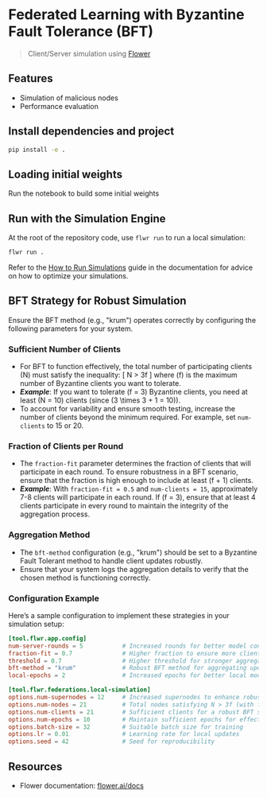 # Federated Learning with Byzantine Fault Tolerance (BFT)

> Client/Server simulation using [Flower](https://flower.ai/)

## Features

- Simulation of malicious nodes
- Performance evaluation

## Install dependencies and project

```bash
pip install -e .
```

## Loading initial weights
Run the notebook to build some initial weights

## Run with the Simulation Engine

At the root of the repository code, use `flwr run` to run a local simulation:

```bash
flwr run .
```

Refer to the [How to Run Simulations](https://flower.ai/docs/framework/how-to-run-simulations.html) guide in the documentation for advice on how to optimize your simulations.


## BFT Strategy for Robust Simulation

Ensure the BFT method (e.g., "krum") operates correctly by configuring the following parameters for your system.

### Sufficient Number of Clients
- For BFT to function effectively, the total number of participating clients \(N\) must satisfy the inequality:
  \[
  N > 3f
  \]
  where \(f\) is the maximum number of Byzantine clients you want to tolerate.
- ***Example***: If you want to tolerate \(f = 3\) Byzantine clients, you need at least \(N = 10\) clients (since \(3 \times 3 + 1 = 10\)).
- To account for variability and ensure smooth testing, increase the number of clients beyond the minimum required. For example, set `num-clients` to 15 or 20.

### Fraction of Clients per Round
- The `fraction-fit` parameter determines the fraction of clients that will participate in each round. To ensure robustness in a BFT scenario, ensure that the fraction is high enough to include at least \(f + 1\) clients.
- ***Example***: With `fraction-fit = 0.5` and `num-clients = 15`, approximately 7-8 clients will participate in each round. If \(f = 3\), ensure that at least 4 clients participate in every round to maintain the integrity of the aggregation process.

### Aggregation Method
- The `bft-method` configuration (e.g., "krum") should be set to a Byzantine Fault Tolerant method to handle client updates robustly.
- Ensure that your system logs the aggregation details to verify that the chosen method is functioning correctly.

### Configuration Example
Here’s a sample configuration to implement these strategies in your simulation setup:

```toml
[tool.flwr.app.config]
num-server-rounds = 5           # Increased rounds for better model convergence
fraction-fit = 0.7              # Higher fraction to ensure more clients participate in each round
threshold = 0.7                 # Higher threshold for stronger aggregation consensus
bft-method = "krum"             # Robust BFT method for aggregating updates
local-epochs = 2                # Increased epochs for better local model training

[tool.flwr.federations.local-simulation]
options.num-supernodes = 12     # Increased supernodes to enhance robustness in aggregation
options.num-nodes = 21          # Total nodes satisfying N > 3f (with f = 5 Byzantine clients, N = 16+)
options.num-clients = 21        # Sufficient clients for a robust BFT simulation
options.num-epochs = 10         # Maintain sufficient epochs for effective local training
options.batch-size = 32         # Suitable batch size for training
options.lr = 0.01               # Learning rate for local updates
options.seed = 42               # Seed for reproducibility
```



## Resources
- Flower documentation: [flower.ai/docs](https://flower.ai/docs/)
